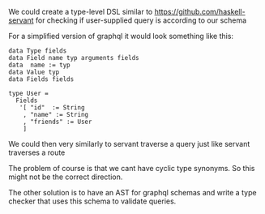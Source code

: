 We could create a type-level DSL similar to https://github.com/haskell-servant  for checking if user-supplied query is according to our schema

For a simplified version of graphql it would look something like this:

```
data Type fields 
data Field name typ arguments fields 
data  name := typ
data Value typ
data Fields fields

type User =
  Fields
   '[ "id"  := String
    , "name" := String
    , "friends" := User
    ]
```

We could then very similarly to servant traverse a query just like servant traverses a route

The problem of course is that we cant have cyclic type synonyms. So this might not be the correct direction.


The other solution is to have an AST for graphql schemas and write a type checker that uses this schema to validate queries.

